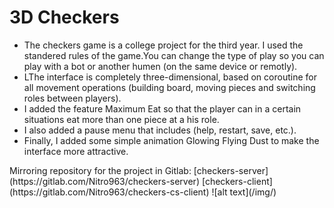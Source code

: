 # 3D Checkers
<ul>
  <li>The checkers game is a college project for the third year. I used the standered rules of the game.You can change the type of play so you can play with a bot or another humen (on the same device or remotly).</li>
  <li>LThe interface is completely three-dimensional, based on coroutine for all movement operations (building board, moving pieces and switching roles between players).</li>
  <li>I added the feature Maximum Eat so that the player can in a certain situations eat more than one piece at a his role.</li>
  <li>I also added a pause menu that includes (help, restart, save, etc.).</li>
  <li>Finally, I added some simple animation Glowing Flying Dust to make the interface more attractive.</li>
</ul>
Mirroring repository for the project in Gitlab: [checkers-server](https://gitlab.com/Nitro963/checkers-server) [checkers-client](https://gitlab.com/Nitro963/checkers-cs-client)
![alt text](/img/)
